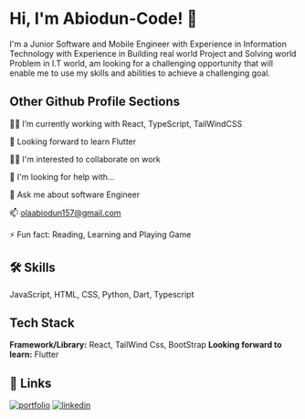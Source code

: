 
# Hi, I'm Abiodun-Code! 👋

I'm a Junior Software and Mobile Engineer with Experience in Information Technology with Experience in Building real world Project and Solving world Problem in I.T world, am looking for a challenging opportunity that will enable me to use my skills and abilities to achieve a challenging goal.
## Other Github Profile Sections
👩‍💻 I’m currently working with React, TypeScript, TailWindCSS

🧠 Looking forward to learn Flutter

👯‍♀️ I'm interested to collaborate on work

🤔 I'm looking for help with...

💬 Ask me about software Engineer

📫 olaabiodun157@gmail.com

⚡️ Fun fact: Reading, Learning and Playing Game
## 🛠 Skills
JavaScript, HTML, CSS, Python, Dart, Typescript
## Tech Stack
**Framework/Library:** React, TailWind Css, BootStrap
**Looking forward to learn:**
Flutter
## 🔗 Links
[![portfolio](https://img.shields.io/badge/my_portfolio-000?style=for-the-badge&logo=ko-fi&logoColor=white)](https://abiodun-resume-123.netlify.app/)
[![linkedin](https://img.shields.io/badge/linkedin-0A66C2?style=for-the-badge&logo=linkedin&logoColor=white)](https://www.linkedin.com/in/olaroungbe-jamiu-1125b2225/)
